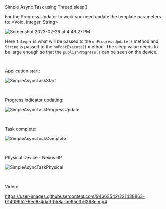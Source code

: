 Simple Async Task using Thread.sleep()

For the Progress Updater to work you need update the template parameters to: <Void, Integer, String>

![Screenshot 2023-02-26 at 4 46 27 PM](https://user-images.githubusercontent.com/94663542/221441149-600cd98c-764f-4393-a604-a31fff918b30.png)

Here `Integer` is what will be passed to the `onProgressUpdate()` method and `String` is passed to the `onPostExecute()` method.
The sleep value needs to be large enough so that the `publishProgress()` can be seen on the device.

<br>

Application start:

![SimpleAsyncTaskStart](https://user-images.githubusercontent.com/94663542/221438802-85e874c5-5ff5-4bef-8b81-83f3ba1d4008.png)

<br>

Progress indicator updating:

![SimpleAsyncTaskProgressUpdate](https://user-images.githubusercontent.com/94663542/221438829-061e4886-7320-45a6-a735-091d8b1b9734.png)

<br>

Task complete:

![SimpleAsyncTaskComplete](https://user-images.githubusercontent.com/94663542/221438843-edade7ef-a8a5-4fcf-a4d2-9ac5a0cbf7b9.png)

<br>

Physical Device - Nexus 6P

![SimpleAsyncTaskPhysical](https://user-images.githubusercontent.com/94663542/221438997-670ed68c-fddb-4f97-8cfc-41a4f643f9fa.png)

<br>

Video:

https://user-images.githubusercontent.com/94663542/221438863-01409952-6ee6-4da9-b58a-be65c376368e.mp4

